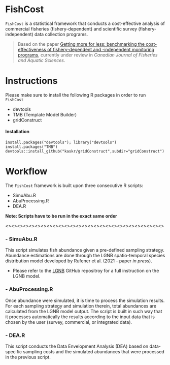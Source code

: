 # FishCost


`FishCost` is a statistical framework that conducts a cost-effective analysis of commercial fisheries (fishery-dependent) and scientific survey (fishery-independent) data collection programs.


> Based on the paper [Getting more for less: benchmarking the cost-effectiveness of fishery-dependent and  -independent monitoring programs](https://www.google.com), currently under review in *Canadian Journal of Fisheries and Aquatic Sciences*.


Instructions
=============
Please make sure to install the following R packages in order to run `FishCost` 
* devtools
* TMB (Template Model Builder)
* gridConstruct

#### Installation 
    install.packages("devtools"); library("devtools")
    install.packages("TMB")
    devtools::install_github("kaskr/gridConstruct",subdir="gridConstruct")


Workflow
=========
The `FishCost` framework is built upon three consecutive R scripts:
* SimuAbu.R 
* AbuProcessing.R
* DEA.R

**Note: Scripts have to be run in the exact same order**

<><><><><><><><><><><><><><><><><><><><><><><><><><><>
### - SimuAbu.R 
This script simulates fish abundance given a pre-defined sampling strategy. Abundance estimations are done through the LGNB spatio-temporal species distribution model developed by Rufener et al. (2021 - paper *in press*).

- Please refer to the [LGNB](https://github.com/mcruf/LGNB) GitHub repositroy for a full instruction on the LGNB model.


### - AbuProcessing.R
Once abundance were simulated, it is time to process the simulation results. For each sampling strategy and simulation therein, total abundances are calculated from the LGNB model output. The script is built in such way that it processes automatically the results according to the input data that is chosen by the user (survey, commercial, or integrated data).


### - DEA.R
This script conducts the Data Envelopment Analysis (DEA) based on data-specific sampling costs and the simulated abundances that were processed in the previous script.

